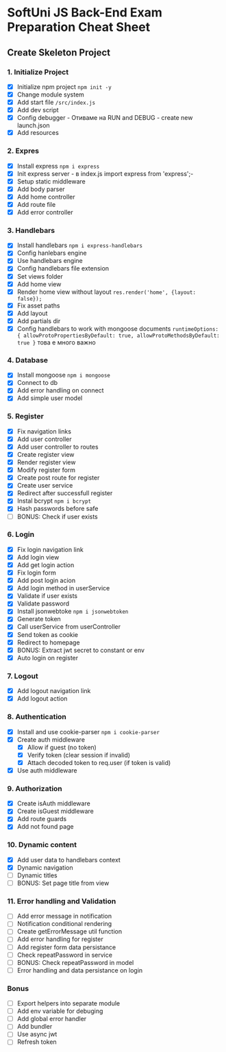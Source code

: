 # SoftUni JS Back-End Exam Preparation Cheat Sheet

## Create Skeleton Project

### 1. Initialize Project 
 - [x] Initialize npm project `npm init -y` 
 - [x] Change module system
 - [x] Add start file `/src/index.js`
 - [x] Add dev script
 - [x] Config debugger - Отиваме на RUN and DEBUG - create new launch.json
 - [x] Add resources

### 2. Expres
 - [x] Install express `npm i express`
 - [x] Init express server - в index.js import express from 'express';-
 - [x] Setup static middleware
 - [x] Add body parser
 - [x] Add home controller
 - [x] Add route file
 - [x] Add error controller

### 3. Handlebars
 - [x] Install handlebars `npm i express-handlebars`
 - [x] Config hanlebars engine
 - [x] Use handlebars engine
 - [x] Config handlebars file extension
 - [x] Set views folder
 - [x] Add home view
 - [x] Render home view without layout `res.render('home', {layout: false});`
 - [x] Fix asset paths
 - [x] Add layout
 - [x] Add partials dir
 - [x] Config handlebars to work with mongoose documents `runtimeOptions: { allowProtoPropertiesByDefault: true, allowProtoMethodsByDefault: true }` това е много важно

### 4. Database
 - [x] Install mongoose `npm i mongoose`
 - [x] Connect to db
 - [x] Add error handling on connect
 - [x] Add simple user model

### 5. Register
 - [x] Fix navigation links
 - [x] Add user controller
 - [x] Add user controller to routes
 - [x] Create register view
 - [x] Render register view
 - [x] Modify register form
 - [x] Create post route for register
 - [x] Create user service
 - [x] Redirect after successfull register
 - [x] Instal bcrypt `npm i bcrypt`
 - [x] Hash passwords before safe
 - [ ] BONUS: Check if user exists

### 6. Login
 - [x] Fix login navigation link
 - [x] Add login view
 - [x] Add get login action
 - [x] Fix login form
 - [x] Add post login acion
 - [x] Add login method in userService
 - [x] Validate if user exists
 - [x] Validate password
 - [x] Install jsonwebtoke `npm i jsonwebtoken`
 - [x] Generate token
 - [x] Call userService from userController
 - [x] Send token as cookie
 - [x] Redirect to homepage
 - [x] BONUS: Extract jwt secret to constant or env 
 - [x] Auto login on register

### 7. Logout
 - [x] Add logout navigation link
 - [x] Add logout action

### 8. Authentication
 - [x] Install and use cookie-parser `npm i cookie-parser`
 - [x] Create auth middleware
    - [x] Allow if guest (no token)
    - [x] Verify token (clear session if invalid)
    - [x] Attach decoded token to req.user (if token is valid)
 - [x] Use auth middleware

### 9. Authorization
 - [x] Create isAuth middleware
 - [x] Create isGuest middleware
 - [x] Add route guards
 - [x] Add not found page

### 10. Dynamic content
 - [x] Add user data to handlebars context
 - [x] Dynamic navigation
 - [ ] Dynamic titles
 - [ ] BONUS: Set page title from view
  
### 11. Error handling and Validation
 - [ ] Add error message in notification
 - [ ] Notification conditional rendering
 - [ ] Create getErrorMessage util function
 - [ ] Add error handling for register
 - [ ] Add register form data persistance
 - [ ] Check repeatPassword in service
 - [ ] BONUS: Check repeatPassword in model
 - [ ] Error handling and data persistance on login 

### Bonus
 - [ ] Export helpers into separate module
 - [ ] Add env variable for debuging
 - [ ] Add global error handler
 - [ ] Add bundler
 - [ ] Use async jwt
 - [ ] Refresh token
